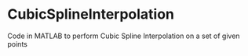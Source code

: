# CubicSplineInterpolation
Code in MATLAB to perform Cubic Spline Interpolation on a set of given points
